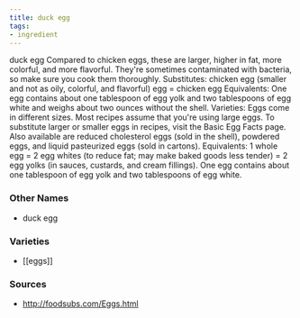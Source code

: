 ```yaml
---
title: duck egg
tags:
- ingredient
---
```

duck egg Compared to chicken eggs, these are larger, higher in fat, more colorful, and more flavorful. They're sometimes contaminated with bacteria, so make sure you cook them thoroughly. Substitutes: chicken egg (smaller and not as oily, colorful, and flavorful) egg = chicken egg Equivalents: One egg contains about one tablespoon of egg yolk and two tablespoons of egg white and weighs about two ounces without the shell. Varieties: Eggs come in different sizes. Most recipes assume that you're using large eggs. To substitute larger or smaller eggs in recipes, visit the Basic Egg Facts page. Also available are reduced cholesterol eggs (sold in the shell), powdered eggs, and liquid pasteurized eggs (sold in cartons). Equivalents: 1 whole egg = 2 egg whites (to reduce fat; may make baked goods less tender) = 2 egg yolks (in sauces, custards, and cream fillings). One egg contains about one tablespoon of egg yolk and two tablespoons of egg white.

### Other Names

* duck egg

### Varieties

* [[eggs]]

### Sources
* http://foodsubs.com/Eggs.html
